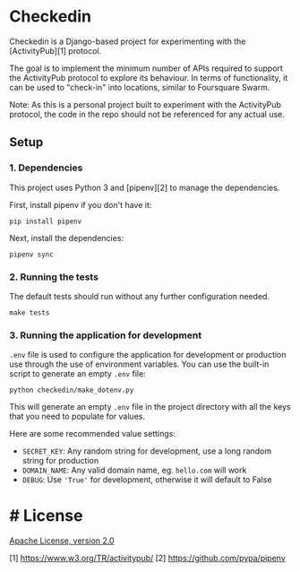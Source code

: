 # Checkedin

Checkedin is a Django-based project for experimenting with the [ActivityPub][1] protocol.

The goal is to implement the minimum number of APIs required to support the
ActivityPub protocol to explore its behaviour. In terms of functionality, it
can be used to "check-in" into locations, similar to Foursquare Swarm.

Note: As this is a personal project built to experiment with the ActivityPub protocol,
the code in the repo should not be referenced for any actual use.

## Setup

### 1. Dependencies

This project uses Python 3 and [pipenv][2] to manage the dependencies.

First, install pipenv if you don't have it:

```
pip install pipenv
```

Next, install the dependencies:

```
pipenv sync
```

### 2. Running the tests

The default tests should run without any further configuration needed.

```
make tests
```

### 3. Running the application for development

`.env` file is used to configure the application for development or production
use through the use of environment variables. You can use the built-in script
to generate an empty `.env` file:

```
python checkedin/make_dotenv.py
```

This will generate an empty `.env` file in the project directory with all the keys
that you need to populate for values.

Here are some recommended value settings:

- `SECRET_KEY`: Any random string for development, use a long random string for production
- `DOMAIN_NAME`: Any valid domain name, eg. `hello.com` will work
- `DEBUG`: Use `'True'` for development, otherwise it will default to False

# # License

[Apache License, version 2.0](LICENSE.md)


[1] https://www.w3.org/TR/activitypub/
[2] https://github.com/pypa/pipenv
